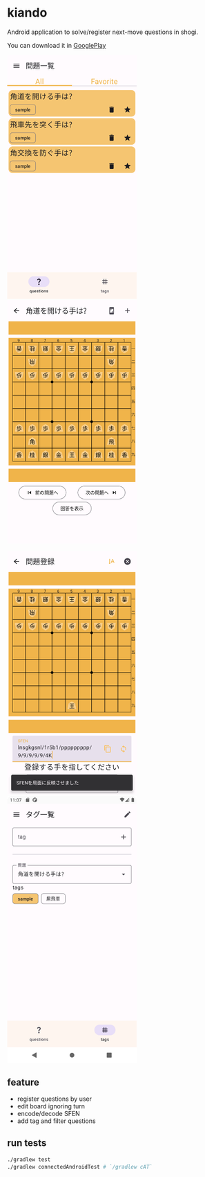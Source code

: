 # kiando

Android application to solve/register next-move questions in shogi.

You can download it in [GooglePlay](https://play.google.com/store/apps/details?id=jp.kawagh.kiando)

<p>
<img src="pictures/feature_graphic1.png" width="300" />
<img src="pictures/feature_graphic2.png" width="300" />
</p>
<p>
<img src="pictures/feature_graphic3.png" width="300" />
<img src="pictures/list_tags.png" width="300" />
</p>


## feature

- register questions by user
- edit board ignoring turn
- encode/decode SFEN
- add tag and filter questions

## run tests

```sh
./gradlew test
./gradlew connectedAndroidTest # `/gradlew cAT`
```
